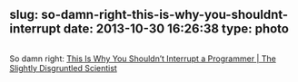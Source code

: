 slug: so-damn-right-this-is-why-you-shouldnt-interrupt
date: 2013-10-30 16:26:38
type: photo
---

<a href="http://heeris.id.au/2013/this-is-why-you-shouldnt-interrupt-a-programmer"><img src="{{@asset.url swerner/tumblr/2013-10-30-so-damn-right-this-is-why-you-shouldnt-interrupt-3917beacfb.png}}" alt=""/></a>

So damn right: [This Is Why You Shouldn’t Interrupt a Programmer | The Slightly Disgruntled Scientist](http://heeris.id.au/2013/this-is-why-you-shouldnt-interrupt-a-programmer)
